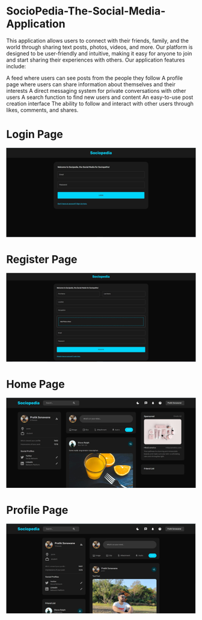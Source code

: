 # SocioPedia-The-Social-Media-Application
This application allows users to connect with their friends, family, and the world through sharing text posts, photos, videos, and more. Our platform is designed to be user-friendly and intuitive, making it easy for anyone to join and start sharing their experiences with others.
Our application features include:

  A feed where users can see posts from the people they follow
  A profile page where users can share information about themselves and their interests
  A direct messaging system for private conversations with other users
  A search function to find new users and content
  An easy-to-use post creation interface
  The ability to follow and interact with other users through likes, comments, and shares.
  
<h1>Login Page</h1>
<img src="server/public/assets/S1.jpg">

<h1>Register Page</h1>
<img src="server/public/assets/S4.jpg">

<h1>Home Page</h1>
<img src="server/public/assets/S2.jpg">

<h1>Profile Page</h1>
<img src="server/public/assets/S3.jpg">
